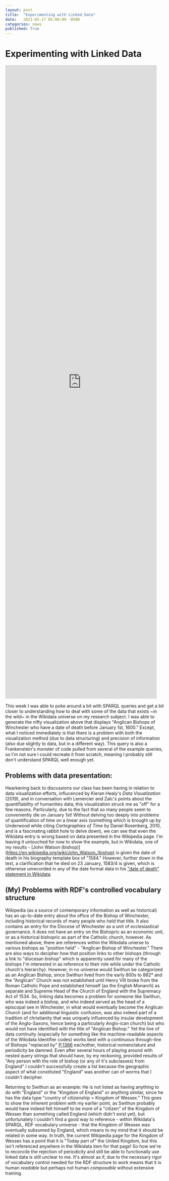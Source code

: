 ```yaml
---
layout: post
title:  "Experimenting with Linked Data"
date:   2021-03-17 05:00:00 -0500
categories: news
published: True
---
```


# Experimenting with Linked Data
<iframe style="width: 50vw; height: 50vh; border: none;" src="https://w.wiki/36fX" scrolling="yes" ></iframe>

This week I was able to poke around a bit with SPARQL queries and get a bit closer to understanding how to deal with some of the data that exists ~in the wild~ in the Wikidata universe on my research subject. I was able to generate the nifty visualization above that displays "Anglican Bishops of Winchester who have a date of death before January 1st, 1600." Except, what I noticed immediately is that there is a problem with both the visualization method (due to data structuring) and precision of information (also due slightly to data, but in a different way). This query is also a Frankenstein's monster of code pulled from several of the example queries, so I'm not sure I could recreate it from scratch, meaning I probably still don't understand SPARQL well enough yet.

## Problems with data presentation:
Hearkening back to discussions our class has been having in relation to data visualization efforts, influcenced by Kieran Healy's _Data Visualization_ (2019), and in conversation with Lemercier and Zalc's  points about the quantifiability of humanities data, this visualization struck me as "off" for a few reasons. Particularly, due to the fact that so many people seem to conveniently die on January 1st! Without delving too deeply into problems of quantification of time on a linear axis (something which is brought up by Underwood while citing _Cartographies of Time_ by Daniel Rosenberg, 2010, and is a fascinating rabbit hole to delve down), we can see that even the Wikidata entry is wrong based on data presented in the Wikipedia page. I'm leaving it untouched for now to show the example, but in Wikidata, one of my results - [John Watson (bishop)](https://en.wikipedia.org/wiki/John_Watson_(bishop) is given the date of death in his biography template box of "1584." However, further down in the text, a clarification that he died on 23 January, 1583/4 is given, which is otherwise unrecorded in any of the date format data in his ["date of death" statement in Wikidata](https://www.wikidata.org/wiki/Q16863534).


## (My) Problems with RDF's controlled vocabulary structure 
Wikipedia (as a source of contemporary information as well as historical) has an up-to-date entry about the office of the Bishop of Winchester, including historical records of many people who held that title. It also contains an entry for the Diocese of Winchester as a unit of ecclesiastical governance. It does not have an entry on the Bishopric as an economic unit, or as a historical bishopric as part of the Catholic church, however. As mentioned above, there are references within the Wikidata unierse to various bishops as "position held" - "Anglican Bishop of Winchester." There are also ways to decipher how that position links to other bishops (through a link to "diocesan bishop" which is apparently used for many of the bishops I'm interested in as reference to their role while under the Catholic church's hierarchy). However, in no universe would Swithun be categorized as an Anglican Bishop, since Swithun lived from the early 800s to 862\* and the "Anglican" Church was not established until Henry VIII broke from the Roman Catholic Pope and established himself (as the English Monarch) as separate and Supreme Head of the Church of England with the Supremacy Act of 1534. So, linking data becomes a problem for someone like Swithun, who was indeed a bishop, and who indeed served as the head of a episcopal see in Winchester, in what would eventually become the Anglican Church (and for additional linguistic confusion, was also indeed part of a tradition of christianity that was uniquely influenced by insular development of the Anglo-Saxons, hence being a particularly Anglo-ican church) but who would not have identified with the title of "Anglican Bishop." Yet the line of data continuity (especially for something like the machine-readable aspects of the Wikidata Identifier codes) works best with a continuous through-line of Bishops "replaced by" [P:1366](https://www.wikidata.org/wiki/Property:P1366) eachother, historical nomenclature and periodicity be damned. Even after several hours of playing around with nested query strings that should have, by my reckoning, provided results of "Any person with the role of bishop (or any of it's subclasses) from England" I couldn't successfully create a list because the geographic aspect of what constituted "England" was another can of worms that I couldn't decipher.

Returning to Swithun as an example: He is not listed as having anything to do with "England" or the "Kingdom of England" or anything similar, since he has the data type "country of citizenship = Kingdom of Wessex." This goes to show the inherent problem with my earlier point, as Swithun probably would have indeed felt himself to be more of a "citizen" of the Kingdom of Wessex than something called England (which didn't exist yet), but unfortunately I couldn't find a good way to reference - within Wikidata's SPARQL, RDF vocabulary universe - that the Kingdom of Wessex was eventually subsumed by England, which means to my mind that it should be related in some way. In truth, the current Wikipedia page for the Kingdom of Wessex has a point that it is "Today part of" the United Kingdom, but this isn't referenced anywhere in the Wikidata item for that page! So how we're to reconcile the rejection of periodicity and still be able to functionally use linked data is still unclear to me. It's almost as if, due to the necessary rigor of vocabulary control needed for the RDF structure to work means that it is human *readable* but perhaps not human *composable* without extensive training.